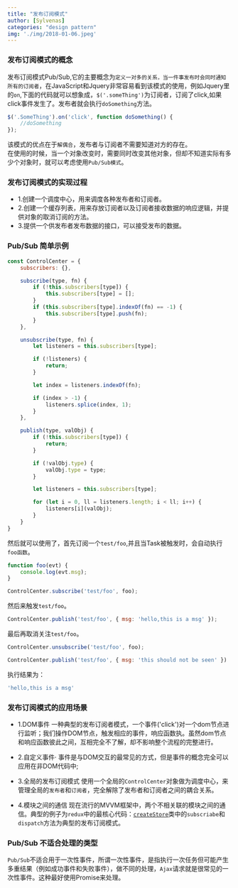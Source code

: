```yaml
---
title: "发布订阅模式"
author: [Sylvenas]
categories: "design pattern"
img: './img/2018-01-06.jpeg'
---
```


### 发布订阅模式的概念
发布订阅模式Pub/Sub,它的主要概念为`定义一对多的关系，当一件事发布时会同时通知所有的订阅者`，在JavaScript和Jquery非常容易看到该模式的使用，例如Jquery里的`on`,下面的代码就可以想象成，`$('.someThing')`为订阅者，订阅了click,如果click事件发生了。发布者就会执行`doSomething`方法。
``` javascript
$('.SomeThing').on('click', function doSomething() {
    //doSomething
});
```
该模式的优点在于`解偶合`，发布者与订阅者不需要知道对方的存在。  
在使用的时候，当一个对象改变时，需要同时改变其他对象，但却不知道实际有多少个对象时，就可以考虑使用`Pub/Sub模式`。

### 发布订阅模式的实现过程
* 1.创建一个调度中心，用来调度各种发布者和订阅者。
* 2.创建一个缓存列表，用来存放订阅者以及订阅者接收数据的响应逻辑，并提供对象的取消订阅的方法。
* 3.提供一个供发布者发布数据的接口，可以接受发布的数据。

### Pub/Sub 简单示例
``` javascript
const ControlCenter = {
    subscribers: {},

    subscribe(type, fn) {
        if (!this.subscribers[type]) {
            this.subscribers[type] = [];
        }
        if (this.subscribers[type].indexOf(fn) == -1) {
            this.subscribers[type].push(fn);
        }
    },

    unsubscribe(type, fn) {
        let listeners = this.subscribers[type];

        if (!listeners) {
            return;
        }

        let index = listeners.indexOf(fn);

        if (index > -1) {
            listeners.splice(index, 1);
        }
    },

    publish(type, valObj) {
        if (!this.subscribers[type]) {
            return;
        }

        if (!valObj.type) {
            valObj.type = type;
        }

        let listeners = this.subscribers[type];

        for (let i = 0, ll = listeners.length; i < ll; i++) {
            listeners[i](valObj);
        }
    }
}
```
然后就可以使用了，首先订阅一个`test/foo`,并且当Task被触发时，会自动执行`foo函数`。   
``` javascript
function foo(evt) {
    console.log(evt.msg);
}

ControlCenter.subscribe('test/foo', foo);
```
然后来触发`test/foo`。
``` javascript
ControlCenter.publish('test/foo', { msg: 'hello,this is a msg' });
```
最后再取消关注`test/foo`。
``` js
ControlCenter.unsubscribe('test/foo', foo);

ControlCenter.publish('test/foo', { msg: 'this should not be seen' })
```
执行结果为：
``` javascript
'hello,this is a msg'
```

### 发布订阅模式的应用场景
* 1.DOM事件
一种典型的发布订阅者模式，一个事件('click')对一个dom节点进行监听；我们操作DOM节点，触发相应的事件，响应函数执。虽然dom节点和响应函数彼此之间，互相完全不了解，却不影响整个流程的完整进行。

* 2.自定义事件·
事件是与DOM交互的最常见的方式，但是事件的概念完全可以应用在非DOM代码中;

* 3.全局的发布订阅模式
使用一个全局的`ControlCenter`对象做为调度中心，来管理全局的`发布者`和`订阅者`，完全解除了发布者和订阅者之间的耦合关系。

* 4.模块之间的通信
现在流行的MVVM框架中，两个不相关联的模块之间的通信。典型的例子为`redux`中的最核心代码：[`createStore`](https://github.com/reactjs/redux/blob/master/src/createStore.js)类中的`subscriabe`和`dispatch`方法为典型的发布订阅模式。

### Pub/Sub 不适合处理的类型
`Pub/Sub`不适合用于一次性事件，所谓一次性事件，是指执行一次任务但可能产生多重结果（例如成功事件和失败事件），做不同的处理，`Ajax`请求就是很常见的一次性事件。这种最好使用Promise来处理。
